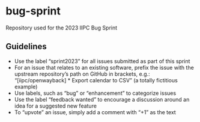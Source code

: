 # bug-sprint<br>
Repository used for the 2023 IIPC Bug Sprint<br>
## Guidelines<br>
* Use the label “sprint2023” for all issues submitted as part of this sprint<br>
* For an issue that relates to an existing software, prefix the issue with the upstream repository’s path on GitHub in brackets, e.g.: “[iipc/openwayback] * Export calendar to CSV” (a totally fictitious example)<br>
* Use labels, such as “bug” or “enhancement” to categorize issues<br>
* Use the label “feedback wanted” to encourage a discussion around an idea for a suggested new feature<br>
* To “upvote” an issue, simply add a comment with “+1” as the text<br>

